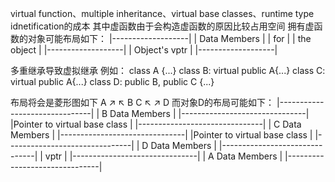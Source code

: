virtual function、multiple inheritance、virtual base classes、runtime type idnetification的成本
其中虚函数由于会构造虚函数的原因比较占用空间
拥有虚函数的对象可能布局如下：
|-------------------|
|    Data Members   |
|       for         |
|    the object     |
|-------------------|
|   Object's vptr   |
|-------------------|

多重继承导致虚拟继承
例如：
class A {...}
class B: virtual public A{...}
class C: virtual public A{...}
class D: public B, public C {...}

布局将会是菱形图如下
        A
      ↗  ↖
    B       C
      ↖  ↗
        D
而对象D的布局可能如下：
|-------------------------------|
|          B Data Members       |
|-------------------------------|
|Pointer to virtual base class  |
|-------------------------------|
|         C Data Members        |
|-------------------------------|
|Pointer to virtual base class  |
|-------------------------------|
|         D Data Members        |
|-------------------------------|
|             vptr              |
|-------------------------------|
|         A Data Members        |
|-------------------------------|
